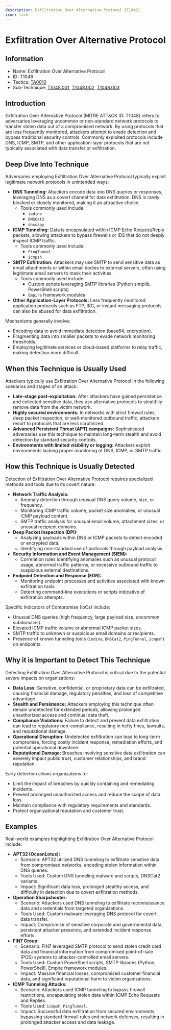 ```yaml
---
description: Exfiltration Over Alternative Protocol [T1048]
icon: lock
---
```


# Exfiltration Over Alternative Protocol

## Information

- Name: Exfiltration Over Alternative Protocol
- ID: T1048
- Tactics: [TA0010](../TA0010/TA0010.md)
- Sub-Technique: [T1048.001](T1048.001.md), [T1048.002](T1048.002.md), [T1048.003](T1048.003.md)

## Introduction

Exfiltration Over Alternative Protocol (MITRE ATT\&CK ID: T1048) refers to adversaries leveraging uncommon or non-standard network protocols to transfer stolen data out of a compromised network. By using protocols that are less frequently monitored, attackers attempt to evade detection and bypass traditional security controls. Commonly exploited protocols include DNS, ICMP, SMTP, and other application-layer protocols that are not typically associated with data transfer or exfiltration.

## Deep Dive Into Technique

Adversaries employing Exfiltration Over Alternative Protocol typically exploit legitimate network protocols in unintended ways:

- **DNS Tunneling:** Attackers encode data into DNS queries or responses, leveraging DNS as a covert channel for data exfiltration. DNS is rarely blocked or closely monitored, making it an attractive choice.
  - Tools commonly used include:
    - `iodine`
    - `DNSCat2`
    - `dnscapy`
- **ICMP Tunneling:** Data is encapsulated within ICMP Echo Request/Reply packets, allowing attackers to bypass firewalls or IDS that do not deeply inspect ICMP traffic.
  - Tools commonly used include:
    - `PingTunnel`
    - `icmpsh`
- **SMTP Exfiltration:** Attackers may use SMTP to send sensitive data as email attachments or within email bodies to external servers, often using legitimate email servers to mask their activities.
  - Tools commonly used include:
    - Custom scripts leveraging SMTP libraries (Python smtplib, PowerShell scripts)
    - `Empire` framework modules
- **Other Application-Layer Protocols:** Less frequently monitored application protocols such as FTP, IRC, or instant messaging protocols can also be abused for data exfiltration.

Mechanisms generally involve:

- Encoding data to avoid immediate detection (base64, encryption).
- Fragmenting data into smaller packets to evade network monitoring thresholds.
- Employing legitimate services or cloud-based platforms to relay traffic, making detection more difficult.

## When this Technique is Usually Used

Attackers typically use Exfiltration Over Alternative Protocol in the following scenarios and stages of an attack:

- **Late-stage post-exploitation:** After attackers have gained persistence and collected sensitive data, they use alternative protocols to stealthily remove data from the victim network.
- **Highly secured environments:** In networks with strict firewall rules, deep packet inspection, or well-monitored outbound traffic, attackers resort to protocols that are less scrutinized.
- **Advanced Persistent Threat (APT) campaigns:** Sophisticated adversaries use this technique to maintain long-term stealth and avoid detection by standard security controls.
- **Environments with limited visibility or logging:** Attackers exploit environments lacking proper monitoring of DNS, ICMP, or SMTP traffic.

## How this Technique is Usually Detected

Detection of Exfiltration Over Alternative Protocol requires specialized methods and tools due to its covert nature:

- **Network Traffic Analysis:**
  - Anomaly detection through unusual DNS query volume, size, or frequency.
  - Monitoring ICMP traffic volume, packet size anomalies, or unusual ICMP payload content.
  - SMTP traffic analysis for unusual email volume, attachment sizes, or unusual recipient domains.
- **Deep Packet Inspection (DPI):**
  - Analyzing payloads within DNS or ICMP packets to detect encoded or encrypted data.
  - Identifying non-standard use of protocols through payload analysis.
- **Security Information and Event Management (SIEM):**
  - Correlation rules identifying anomalies such as unusual protocol usage, abnormal traffic patterns, or excessive outbound traffic to suspicious external destinations.
- **Endpoint Detection and Response (EDR):**
  - Monitoring endpoint processes and activities associated with known exfiltration tools.
  - Detecting command-line executions or scripts indicative of exfiltration attempts.

Specific Indicators of Compromise (IoCs) include:

- Unusual DNS queries (high frequency, large payload size, uncommon subdomains).
- Elevated ICMP traffic volume or abnormal ICMP packet sizes.
- SMTP traffic to unknown or suspicious email domains or recipients.
- Presence of known tunneling tools (`iodine`, `DNSCat2`, `PingTunnel`, `icmpsh`) on endpoints.

## Why it is Important to Detect This Technique

Detecting Exfiltration Over Alternative Protocol is critical due to the potential severe impacts on organizations:

- **Data Loss:** Sensitive, confidential, or proprietary data can be exfiltrated, causing financial damage, regulatory penalties, and loss of competitive advantage.
- **Stealth and Persistence:** Attackers employing this technique often remain undetected for extended periods, allowing prolonged unauthorized access and continual data theft.
- **Compliance Violations:** Failure to detect and prevent data exfiltration can lead to regulatory non-compliance, resulting in hefty fines, lawsuits, and reputational damage.
- **Operational Disruption:** Undetected exfiltration can lead to long-term compromise, forcing costly incident response, remediation efforts, and potential operational downtime.
- **Reputational Damage:** Breaches involving sensitive data exfiltration can severely impact public trust, customer relationships, and brand reputation.

Early detection allows organizations to:

- Limit the impact of breaches by quickly containing and remediating incidents.
- Prevent prolonged unauthorized access and reduce the scope of data loss.
- Maintain compliance with regulatory requirements and standards.
- Protect organizational reputation and customer trust.

## Examples

Real-world examples highlighting Exfiltration Over Alternative Protocol include:

- **APT32 (OceanLotus):**
  - Scenario: APT32 utilized DNS tunneling to exfiltrate sensitive data from compromised networks, encoding stolen information within DNS queries.
  - Tools Used: Custom DNS tunneling malware and scripts, DNSCat2 variants.
  - Impact: Significant data loss, prolonged stealthy access, and difficulty in detection due to covert exfiltration methods.
- **Operation Sharpshooter:**
  - Scenario: Attackers used DNS tunneling to exfiltrate reconnaissance data and credentials from targeted organizations.
  - Tools Used: Custom malware leveraging DNS protocol for covert data transfer.
  - Impact: Compromise of sensitive corporate and governmental data, persistent attacker presence, and extended incident response efforts.
- **FIN7 Group:**
  - Scenario: FIN7 leveraged SMTP protocol to send stolen credit card data and financial information from compromised point-of-sale (POS) systems to attacker-controlled email servers.
  - Tools Used: Custom PowerShell scripts, SMTP libraries (Python, PowerShell), Empire framework modules.
  - Impact: Massive financial losses, compromised customer financial data, and significant reputational harm to victim organizations.
- **ICMP Tunneling Attacks:**
  - Scenario: Attackers used ICMP tunneling to bypass firewall restrictions, encapsulating stolen data within ICMP Echo Requests and Replies.
  - Tools Used: `icmpsh`, `PingTunnel`.
  - Impact: Successful data exfiltration from secured environments, bypassing standard firewall rules and network defenses, resulting in prolonged attacker access and data leakage.
